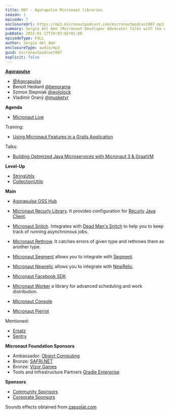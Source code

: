 ```yaml
---
title: 007 - Agorapulse Micronaut libraries 
season: 1
episode: 7
enclosureUrl: https://mp3.micronautpodcast.com/micronautpodcast007.mp3
summary: Sergio del Amo (Micronaut Developer Advocate) talks with the Agorapulse crew. Agorapulse maintains several open-source Micronaut libraries. They talk about some of them (Snitch, Recurly, Rethrow, Segment, Newrelic, Worker, Console, Pierrot ...).
pubDate: 2022-01-17T19:03:02+01:00
episodeType: FULL
author: Sergio del Amo
enclosureType: audio/mp3
guid: micronautpodcast007
explicit: false
---
```


**[Agorapulse](https://www.agorapulse.com)**

- [@Agorapulse](https://twitter.com/agorapulse)
- Benoit Hediard [@benorama](https://twitter.com/benorama)
- Szmon Stepniak [@wololock](https://twitter.com/wololock)
- Vladimír Oraný [@musketyr](https://twitter.com/musketyr)

**Agenda**

- [Micronaut Live](https://twitch.tv/micronautfw)

Training:

- [Using Micronaut Features in a Grails Application](https://objectcomputing.com/services/training/catalog/grails/micronaut-and-grails)

Talks:

- [Building Optimized Java Microservices with Micronaut 3 & GraalVM](https://www.jfokus.se/talks/790)

**Level-Up**

- [StringUtils](https://docs.micronaut.io/latest/api/io/micronaut/core/util/StringUtils.html)
- [CollectionUtils](https://docs.micronaut.io/latest/api/io/micronaut/core/util/CollectionUtils.html)

**Main**

- [Agorapulse OSS Hub](https://agorapulse.github.io/agorapulse-oss/)

- [Micronaut Recurly Library](https://agorapulse.github.io/micronaut-recurly/). It provides configuration for [Recurly](https://recurly.com) [Java Client](https://github.com/recurly/recurly-client-java).
- [Micronaut Snitch](https://agorapulse.github.io/micronaut-snitch/). Integrates with [Dead Man's Snitch](https://deadmanssnitch.com) to help you to keep track of running asynchronous jobs.
- [Micronaut Rethrow](https://agorapulse.github.io/micronaut-rethrow/). It catches errors of given type and rethrows them as another type.
- [Micronaut Segment](https://agorapulse.github.io/micronaut-segment/) allows you to integrate with [Segment](https://segment.com).
- [Micronaut Newrelic](https://agorapulse.github.io/micronaut-newrelic/) allows you to integrate with [NewRelic](https://newrelic.com).
- [Micronaut Facebook SDK](https://github.com/agorapulse/micronaut-facebook-sdk#micronaut-facebook-sdk)
- [Micronaut Worker](https://agorapulse.github.io/micronaut-worker/) a library for advanced scheduling and work distribution.
- [Micronaut Console](https://agorapulse.github.io/micronaut-console/)
- [Micronaut Pierrot](https://agorapulse.github.io/pierrot/)

Mentioned: 

- [Ersatz](http://stehno.com/ersatz/)
- [Sentry](https://sentry.io/welcome/)

**Micronaut Foundation Sponsors**

- Ambassador: [Object Computing](https://objectcomputing.com)
- Bronze: [SAFRI.NET](https://www.safri.net/)
- Bronze: [Vizor Games](https://vizor-interactive.com/en/)
- Tools and Infrastructure Partners [Gradle Enterprise](https://gradle.com)

**Sponsors**

- [Community Sponsors](https://micronaut.io/foundation/community-sponsorship/)
- [Corporate Sponsors](https://micronaut.io/foundation/corporate-sponsorship/)

Sounds effects obtained from [zapsplat.com](https:/zapsplat.com)